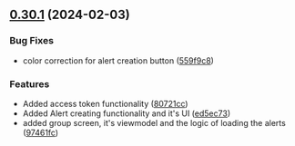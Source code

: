 ## [0.30.1](https://github.com/Kshitiz1403/Alertly/compare/v0.30.0...v0.30.1) (2024-02-03)


### Bug Fixes

* color correction for alert creation button ([559f9c8](https://github.com/Kshitiz1403/Alertly/commit/559f9c8d881050cca43fff894553394c1ddab0bc))


### Features

* Added access token functionality ([80721cc](https://github.com/Kshitiz1403/Alertly/commit/80721cce1f6131d81cac3d8627c6eaf4d8aeaddf))
* Added Alert creating functionality and it's UI ([ed5ec73](https://github.com/Kshitiz1403/Alertly/commit/ed5ec73ddc817cb907c5ca72c96b6f801308849b))
* added group screen, it's viewmodel and the logic of loading the alerts ([97461fc](https://github.com/Kshitiz1403/Alertly/commit/97461fcb82f08167be9762fe03018a32bdf305f5))



